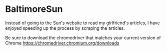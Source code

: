 # BaltimoreSun
Instead of going to the Sun's website to read my girlfriend's articles, I have enjoyed speeding up the process by scraping the articles.


Be sure to download the chromedriver that matches your current version of Chrome
https://chromedriver.chromium.org/downloads
